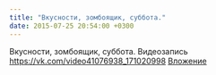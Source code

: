 ```yaml
---
title: "Вкусности, зомбоящик, суббота."
date: 2015-07-25 20:54:00 +0300
---
```


Вкусности, зомбоящик, суббота.
Видеозапись
<a class="vk-attach" href="https://vk.com/video41076938_171020998">https://vk.com/video41076938_171020998</a>
<a class="vk-attach" href="https://vk.com/video41076938_171020998">Вложение</a>
